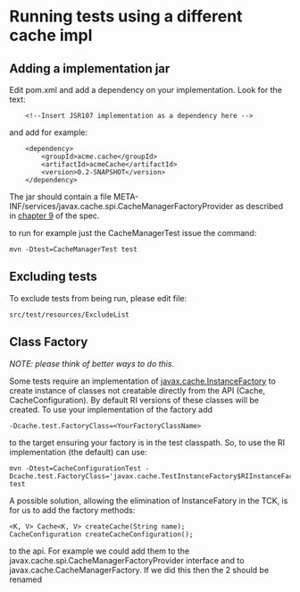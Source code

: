 # Running tests using a different cache impl

## Adding a implementation jar
Edit pom.xml and add a dependency on your implementation. Look for the text:

		<!--Insert JSR107 implementation as a dependency here -->

and add for example:

        <dependency>
            <groupId>acme.cache</groupId>
            <artifactId>acmeCache</artifactId>
            <version>0.2-SNAPSHOT</version>
        </dependency>

The jar should contain a file META-INF/services/javax.cache.spi.CacheManagerFactoryProvider as described in
[chapter 9](https://docs.google.com/document/d/1YZ-lrH6nW871Vd9Z34Og_EqbX_kxxJi55UrSn4yL2Ak/edit?hl=en&authkey=CMCdo8kE&pli=1#heading=h.qojqofiovvda) of the spec.

to run for example just the CacheManagerTest issue the command:

    mvn -Dtest=CacheManagerTest test

## Excluding tests
To exclude tests from being run, please edit file:

    src/test/resources/ExcludeList

## Class Factory
*NOTE: please think of better ways to do this.*

Some tests require an implementation of
[javax.cache.InstanceFactory](https://github.com/jsr107/jsr107tck/blob/master/src/test/java/javax/cache/InstanceFactory.java)
to create instance of classes not creatable directly from the API (Cache, CacheConfiguration).
By default RI versions of these classes will be created. To use your implementation of the factory add

    -Dcache.test.FactoryClass=<YourFactoryClassName>

to the target ensuring your factory is in the test classpath.
So, to use the RI implementation (the default) can use:

    mvn -Dtest=CacheConfigurationTest -Dcache.test.FactoryClass='javax.cache.TestInstanceFactory$RIInstanceFactory' test

A possible solution, allowing the elimination of InstanceFatory in the TCK, is for us to add the factory methods:

    <K, V> Cache<K, V> createCache(String name);
    CacheConfiguration createCacheConfiguration();

to the api. For example we could add them to the  javax.cache.spi.CacheManagerFactoryProvider interface and to javax.cache.CacheManagerFactory. If we did this then the 2 should be renamed